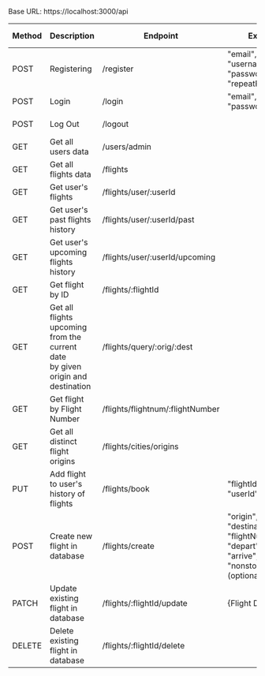 Base URL: https://localhost:3000/api


<table>
    <thead>
        <tr>
            <th>Method</th>
            <th>Description</th>
            <th>Endpoint</th>
            <th>Expect</th>
            <th>Authentication Required</th>
        </tr>
    </thead>
    <tbody>
         <tr>
            <td>POST</td>
            <td>Registering</td>
            <td>/register</td>
            <td>
                "email",<br>
                "username",<br>
                "password",<br>
                "repeatPassword"<br>
            </td>
            <td>No</td>
        </tr>
            <tr>
            <td>POST</td>
            <td>Login</td>
            <td>/login</td>
            <td>
                "email",<br>
                "password",<br>
            </td>
            <td>No</td>
        </tr>
         </tr>
            <tr>
            <td>POST</td>
            <td>Log Out</td>
            <td>/logout</td>
            <td></td>
            <td>Logged User Req</td>
        </tr>
         </tr>
            <tr>
            <td>GET</td>
            <td>Get all users data</td>
            <td>/users/admin</td>
            <td></td>
            <td>Yes</td>
        </tr>
                 </tr>
            <tr>
            <td>GET</td>
            <td>Get all flights data</td>
            <td>/flights</td>
            <td></td>
            <td>No</td>
        </tr>
        </tr>
            <tr>
            <td>GET</td>
            <td>Get user's flights</td>
            <td>/flights/user/:userId</td>
            <td></td>
            <td>Yes</td>
        </tr>
        </tr>
            <tr>
            <td>GET</td>
            <td>Get user's past flights history</td>
            <td>/flights/user/:userId/past</td>
            <td></td>
            <td>Yes</td>
        </tr>
        </tr>
            <tr>
            <td>GET</td>
            <td>Get user's upcoming flights history</td>
            <td>/flights/user/:userId/upcoming</td>
            <td></td>
            <td>Yes</td>
        </tr>
        </tr>
            <tr>
            <td>GET</td>
            <td>Get flight by ID</td>
            <td>/flights/:flightId</td>
            <td></td>
            <td>Yes</td>
        </tr>
                 </tr>
            <tr>
            <td>GET</td>
            <td>Get all flights upcoming from the current date<br>
            by given origin and destination
            </td>
            <td>/flights/query/:orig/:dest</td>
            <td></td>
            <td>No</td>
        </tr>
                 </tr>
            <tr>
            <td>GET</td>
            <td>Get flight by Flight Number</td>
            <td>/flights/flightnum/:flightNumber</td>
            <td></td>
            <td>Yes</td>
        </tr>
        </tr>
            <tr>
            <td>GET</td>
            <td>Get all distinct flight origins</td>
            <td>/flights/cities/origins</td>
            <td></td>
            <td>No</td>
        </tr>
        </tr>
            <tr>
            <td>PUT</td>
            <td>Add flight to user's history of flights</td>
            <td>/flights/book</td>
            <td>
                "flightId"<br>
                "userId"
            </td>
            <td>No</td>
        </tr>
        </tr>
            <tr>
            <td>POST</td>
            <td>Create new flight in database</td>
            <td>/flights/create</td>
            <td>    
                "origin",<br>
                "destination",<br>
                "flightNumber",<br>
                "depart",<br>
                "arrive",<br>
                "nonstop" (optional)
            </td>
            <td>Yes</td>
        </tr>
        </tr>
            <tr>
            <td>PATCH</td>
            <td>Update existing flight in database</td>
            <td>/flights/:flightId/update</td>
            <td>{Flight Data}</td>
            <td>Yes</td>
        </tr>
                 </tr>
            <tr>
            <td>DELETE</td>
            <td>Delete existing flight in database</td>
            <td>/flights/:flightId/delete</td>
            <td></td>
            <td>Yes</td>
        </tr>
    </tbody>
    
</table>